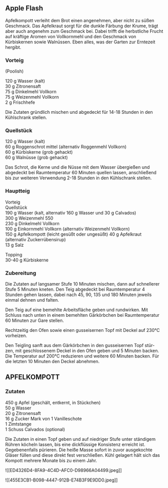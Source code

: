 ## Apple Flash

Apfelkompott verleiht dem Brot einen angenehmen, aber nicht zu süßen Geschmack. Das Apfelkraut sorgt für die dunkle Färbung der Krume, trägt aber auch angenehm zum Geschmack bei. Dabei trifft die herbstliche Frucht auf kräftige Aromen von Vollkornmehl und den Geschmack von Kürbiskernen sowie Walnüssen. Eben alles, was der Garten zur Erntezeit hergibt.

### Vorteig

(Poolish) 

120 g Wasser (kalt)  
30 g Zitronensaft  
75 g Dinkelmehl Vollkorn  
75 g Weizenmehl Vollkorn  
2 g Frischhefe

Die Zutaten gründlich mischen und abgedeckt für 14-18 Stunden in den Kühlschrank stellen.

### Quellstück

120 g Wasser (kalt)  
60 g Roggenschrot mittel (alternativ Roggenmehl Vollkorn)  
60 g Kürbiskerne (grob gehackt)  
60 g Walnüsse (grob gehackt)

Das Schrot, die Kerne und die Nüsse mit dem Wasser übergießen und abgedeckt bei Raumtemperatur 60 Minuten quellen lassen, anschließend bis zur weiteren Verwendung 2-18 Stunden in den Kühlschrank stellen.

### Hauptteig

Vorteig  
Quellstück  
190 g Wasser (kalt, alternativ 160 g Wasser und 30 g Calvados)  
300 g Weizenmehl 550  
230 g Dinkelmehl Vollkorn  
100 g Einkornmehl Vollkorn (alternativ Weizenmehl Vollkorn)  
150 g Apfelkompott (leicht gesüßt oder ungesüßt) 
40 g Apfelkraut (alternativ Zuckerrübensirup)  
13 g Salz

Topping  
30-40 g Kürbiskerne

### Zubereitung

Die Zutaten auf langsamer Stufe 10 Minuten mischen, dann auf schnellerer Stufe 5 Minuten kneten. Den Teig abgedeckt bei Raumtemperatur 4 Stunden gehen lassen, dabei nach 45, 90, 135 und 180 Minuten jeweils einmal dehnen und falten.

Den Teig auf eine bemehlte Arbeitsfläche geben und rundwirken. Mit Schluss nach unten in einem bemehlten Gärkörbchen bei Raumtemperatur 60 Minuten zur Gare stellen.

Rechtzeitig den Ofen sowie einen gusseisernen Topf mit Deckel auf 230°C vorheizen.

Den Teigling sanft aus dem Gärkörbchen in den gusseisernen Topf stür- zen, mit geschlossenem Deckel in den Ofen geben und 5 Minuten backen. Die Temperatur auf 200°C reduzieren und weitere 60 Minuten backen. Für die letzten 10 Minuten den Deckel abnehmen.

## APFELKOMPOTT

### Zutaten

450 g Apfel (geschält, entkernt, in Stückchen)  
50 g Wasser  
20 g Zitronensaft  
16 g Zucker Mark von 1 Vanilleschote  
1 Zimtstange  
1 Schuss Calvados (optional)

Die Zutaten in einen Topf geben und auf niedriger Stufe unter ständigem Rühren köcheln lassen, bis eine dickflüssige Konsistenz erreicht ist. Gegebenenfalls pürieren. Die heiße Masse sofort in zuvor ausgekochte Gläser füllen und diese direkt fest verschließen. Kühl gelagert hält sich das Kompott mehrere Monate bis zu einem Jahr.

![[ED4326D4-8FA9-4C4D-AFC0-D98966A04499.jpeg]]

![[455E3CB1-B098-4447-912B-E74B3F9E9DD0.jpeg]]